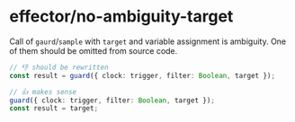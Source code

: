 # effector/no-ambiguity-target

Call of `gaurd`/`sample` with `target` and variable assignment is ambiguity. One of them should be omitted from source code.

```ts
// 👎 should be rewritten
const result = guard({ clock: trigger, filter: Boolean, target });

// 👍 makes sense
guard({ clock: trigger, filter: Boolean, target });
const result = target;
```
